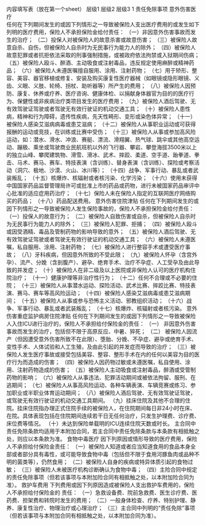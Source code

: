内容填写表（放在第一个sheet）
	层级1	层级2	层级3
	1 责任免除事项
		意外伤害医疗	 
			任何在下列期间发生的或因下列情形之一导致被保险人支出医疗费用的或发生如下列明的医疗费用，保险人不承担保险金给付责任：
			（一）非因意外伤害事故而发生的治疗；
			（二）投保人对被保险人的故意杀害或故意伤害；
			（三）被保险人故意自杀、自伤，但被保险人自杀时为无民事行为能力人的除外；
			（四）被保险人故意犯罪或者抗拒依法采取的刑事强制措施，或被政府依法拘禁或入狱期间伤病；
			（五）被保险人殴斗、醉酒、主动吸食或注射毒品，违反规定使用麻醉或精神药品；
			（六）被保险人未遵医嘱擅自服用、涂用、注射药物；
			（七）用于矫形、整容、美容、器官移植或修复、安装及购买康复性医疗器械（如眼镜或隐形眼镜、义齿、义眼、义肢、轮椅、拐杖、助听器等）所产生的费用；
			（八）被保险人因预防、康复、休养或疗养、医疗咨询、健康体检、以捐献身体器官为目的的医疗行为、保健性或非疾病治疗类项目发生的医疗费用；
			（九）被保险人酒后驾驶、无有效驾驶证驾驶或者驾驶无有效行驶证的机动交通工具；
			（十）被保险人患性病，精神和行为障碍，遗传性疾病，先天性畸形、变形或染色体异常；
			（十一）被保险人感染艾滋病病毒或患艾滋病；
			（十二）被保险人从事职业运动或可获得报酬的运动或竞技，在训练或比赛中受伤；
			（十三）被保险人从事或参加高风险运动，如：潜水、滑水、冲浪、赛艇、漂流、滑翔翼、热气球、跳伞或其他高空运动、蹦极、乘坐或驾驶商业民航班机以外的飞行器、攀岩、攀登海拔3500米以上的独立山峰、攀爬建筑物、滑雪、滑冰、武术、摔跤、柔道、空手道、跆拳道、拳击、马术、赛马、赛车、特技表演（含训练）、替身表演（含训练）、探险或考察活动（洞穴、极地、沙漠、火山、冰川等）；
			（十四）战争、军事行动、暴乱或者武装叛乱；
			（十五）核爆炸、核辐射或者核污染、化学污染；
			（十六）使用未获得中国国家药品监督管理局许可或批准上市的药品或药物，进行未被国家药品审评中心批准的适应症用药治疗；
			（十七）保险人未在保险人指定的互联网医疗网络购买的药品；
			（十八）药品配送费用。
		意外伤害住院津贴
			任何在下列期间发生的或因下列情形之一导致被保险人发生保险事故的，保险人不承担保险金给付责任：
			（一）投保人的故意行为；
			（二）被保险人自致伤害或自杀，但被保险人自杀时为无民事行为能力人的除外；
			（三）被保险人犯罪、拒捕；
			（四）被保险人殴斗或因受酒精、毒品及管制药物的影响导致的意外；
			（五）被保险人酒后驾驶、无有效驾驶证驾驶或者驾驶无有效行驶证的机动交通工具；
			（六）被保险人未遵医嘱，私自服用、涂用、注射药物；
			（七）被保险人进行整容手术或遭受医疗事故；
			（八）牙科疾病，但因意外所致的不受此限；
			（九）被保险人怀孕（含宫外孕）、流产、分娩（含剖腹产）、避孕、绝育手术、治疗不孕症、人工受孕及由此导致的并发症；
			（十）被保险人在非二级及以上医院或非保险人认可的医疗机构住院治疗；
			（十一）健康护理等非治疗性行为；
			（十二）任何不合理或不必要的住院；
			（十三）被保险人从事潜水运动、探险活动、武术比赛、摔跤比赛、特技表演、赛马、赛车等高风险运动；
			（十四）被保险人感染艾滋病毒或患艾滋病期间；
			（十五）被保险人从事或参与恐怖主义活动、邪教组织活动；
			（十六）战争、军事行动、暴乱或者武装叛乱；
			（十七）核爆炸、核辐射或者核污染。
		意外伤害重症监护病房住院津贴
			任何在下列期间发生的或因下列情形之一导致被保险人入住ICU进行治疗的，保险人不承担给付保险金的责任：
			（一） 非因意外伤害事故而发生的治疗，包括但不限于高原反应、中暑、猝死；
			（二） 被保险人因流产（但因遭受意外伤害所致不在此限）、堕胎、分娩、不孕症、避孕或绝育手术、变性手术、人体试验和人工生殖，及由此引起的并发症而导致的治疗；
			（三）被保险人发生医疗事故或接受包括美容、整容、整形手术在内的任何以美容为目的医疗行为而造成的伤害；
			（四）被保险人因药物过敏或未遵医嘱，私自使用、涂用、注射药物造成的伤害；
			（五）被保险人主动吸食或注射毒品，醉酒或受管制药物的影响；
			（六）被保险人从事违法、犯罪活动期间或被依法拘留、服刑、在逃期间；
			（七）被保险人从事高风险运动、各种车辆表演、车辆竞赛或练习、参加职业或半职业体育运动期间；
			（八）被保险人酒后驾驶、无有效驾驶证驾驶，或驾驶无有效行驶证的机动交通工具期间。
			（九）挂床住院及其他不合理的住院。挂床住院指办理正式住院手续的被保险人，在住院期间每日非24小时在床、在院。具体表现包括在住院期间连续若干日无任何治疗，只发生护理费、诊疗费、床位费等情况。
			（十）未达到保险单载明的ICU连续住院天数或时长。
			主合同中责任免除条款均适用于本附加合同，若主合同中责任免除条款与本条款有相抵触之处，则应以本条款为准。
		食物中毒医疗
			因下列原因或情形导致的医疗费用，保险人不承担给付保险金责任：
			（一）被保险人知道或者应当知道食用的食品本身全部或者部分具有毒性，或可能导致食物中毒（包括但不限于食用河豚鱼肉或品种不明的菌类等），仍然食用；
			（二）被保险人自身的疾病或特异体质引起的食物过敏；
			（三）被保险人未被医疗机构诊断确认为食物中毒；
			（四）主险合同中规定的责任免除事项（但若该事项与本附加险合同有相抵触之处，以本附加险合同为准）。
		救护车费用
			下列费用或因下列原因造成被保险人支出救护车费用的，保险人不承担给付保险金的
			责任：
			（一）急救设备费、院前急救费、医生诊疗费、医药费、担架费和转院时发生的费用；
			（二）一般身体检查、疗养、特别护理、静养、康复性治疗、物理治疗或心理治疗；
			（三）主合同中列明的“责任免除”事项（但若该事项与本附加合同有相抵触之处，以本附加合同为准）。


